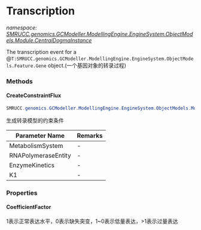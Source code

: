 ﻿# Transcription
_namespace: [SMRUCC.genomics.GCModeller.ModellingEngine.EngineSystem.ObjectModels.Module.CentralDogmaInstance](./index.md)_

The transcription event for a @``T:SMRUCC.genomics.GCModeller.ModellingEngine.EngineSystem.ObjectModels.Feature.Gene`` object.(一个基因对象的转录过程)



### Methods

#### CreateConstraintFlux
```csharp
SMRUCC.genomics.GCModeller.ModellingEngine.EngineSystem.ObjectModels.Module.CentralDogmaInstance.Transcription.CreateConstraintFlux(System.String,SMRUCC.genomics.GCModeller.ModellingEngine.EngineSystem.ObjectModels.SubSystem.MetabolismCompartment,SMRUCC.genomics.GCModeller.ModellingEngine.EngineSystem.ObjectModels.Feature.MetabolismEnzyme[],SMRUCC.genomics.GCModeller.ModellingEngine.EngineSystem.MathematicsModels.EnzymeKinetics.ExpressionKinetics,System.Double,System.Int32[])
```
生成转录模型的约束条件

|Parameter Name|Remarks|
|--------------|-------|
|MetabolismSystem|-|
|RNAPolymeraseEntity|-|
|EnzymeKinetics|-|
|K1|-|



### Properties

#### CoefficientFactor
1表示正常表达水平，0表示缺失突变，1~0表示低量表达，>1表示过量表达
